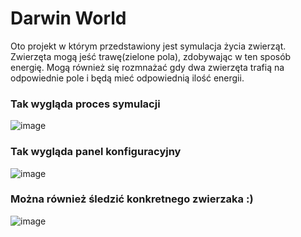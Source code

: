 # Darwin World
Oto projekt w którym przedstawiony jest symulacja życia zwierząt. Zwierzęta mogą jeść trawę(zielone pola), zdobywając w ten sposób energię. Mogą również się rozmnażać gdy dwa zwierzęta trafią na odpowiednie pole
i będą mieć odpowiednią ilość energii.

### Tak wygląda proces symulacji 
![image](https://github.com/Vemtor/DarwinWorldSimulation/assets/20191221/5ec62713-ab22-4711-95d6-843014fcaf6d)

### Tak wygląda panel konfiguracyjny
![image](https://github.com/Vemtor/DarwinWorldSimulation/assets/20191221/ce91eca8-c12b-4542-bc25-d42f75d92b27)


### Można również śledzić konkretnego zwierzaka :) 
![image](https://github.com/Vemtor/DarwinWorldSimulation/assets/20191221/c220b54c-d3dc-4f0f-b8cc-3418be254378)
